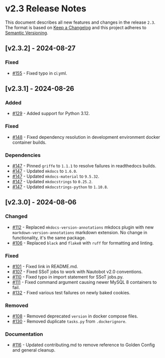 # v2.3 Release Notes

This document describes all new features and changes in the release `2.3`. The format is based on [Keep a Changelog](https://keepachangelog.com/en/1.0.0/) and this project adheres to [Semantic Versioning](https://semver.org/spec/v2.0.0.html).

## [v2.3.2] - 2024-08-27

### Fixed

- [#155](https://github.com/nautobot/cookiecutter-nautobot-app/pull/155) - Fixed typo in ci.yml.

## [v2.3.1] - 2024-08-26

### Added

- [#129](https://github.com/nautobot/cookiecutter-nautobot-app/issues/129) - Added support for Python 3.12.

### Fixed

- [#148](https://github.com/nautobot/cookiecutter-nautobot-app/issues/148) - Fixed dependency resolution in development environment docker container builds.

### Dependencies

- [#147](https://github.com/nautobot/cookiecutter-nautobot-app/issues/147) - Pinned `griffe` to `1.1.1` to resolve failures in readthedocs builds.
- [#147](https://github.com/nautobot/cookiecutter-nautobot-app/issues/147) - Updated `mkdocs` to `1.6.0`.
- [#147](https://github.com/nautobot/cookiecutter-nautobot-app/issues/147) - Updated `mkdocs-material` to `9.5.32`.
- [#147](https://github.com/nautobot/cookiecutter-nautobot-app/issues/147) - Updated `mkdocstrings` to `0.25.2`.
- [#147](https://github.com/nautobot/cookiecutter-nautobot-app/issues/147) - Updated `mkdocstrings-python` to `1.10.8`.

## [v2.3.0] - 2024-08-06

### Changed

- [#112](https://github.com/nautobot/cookiecutter-nautobot-app/pull/112) - Replaced `mkdocs-version-annotations` mkdocs plugin with new `markdown-version-annotations` markdown extension. No change in functionality, it's the same package.
- [#106](https://github.com/nautobot/cookiecutter-nautobot-app/pull/106) - Replaced `black` and `flake8` with `ruff` for formatting and linting.

### Fixed

- [#101](https://github.com/nautobot/cookiecutter-nautobot-app/pull/101) - Fixed link in README.md.
- [#107](https://github.com/nautobot/cookiecutter-nautobot-app/pull/107) - Fixed SSoT jobs to work with Nautobot v2.0 conventions.
- [#110](https://github.com/nautobot/cookiecutter-nautobot-app/pull/110) - Fixed typo in import statement for SSoT jobs.py.
- [#111](https://github.com/nautobot/cookiecutter-nautobot-app/pull/111) - Fixed command argument causing newer MySQL 8 containers to fail.
- [#132](https://github.com/nautobot/cookiecutter-nautobot-app/pull/132) - Fixed various test failures on newly baked cookies.

### Removed

- [#108](https://github.com/nautobot/cookiecutter-nautobot-app/pull/108) - Removed deprecated `version` in docker compose files.
- [#130](https://github.com/nautobot/cookiecutter-nautobot-app/pull/130) - Removed duplicate `tasks.py` from `.dockerignore`.

### Documentation

- [#116](https://github.com/nautobot/cookiecutter-nautobot-app/pull/116) - Updated contributing.md to remove reference to Golden Config and general cleanup.
